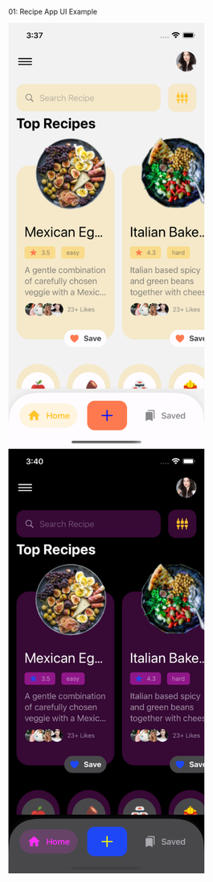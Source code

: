 01: Recipe App UI Example

<img src="/light.png" width="390" height="844"/>  <img src="/dark.png" width="390" height="844"/>

